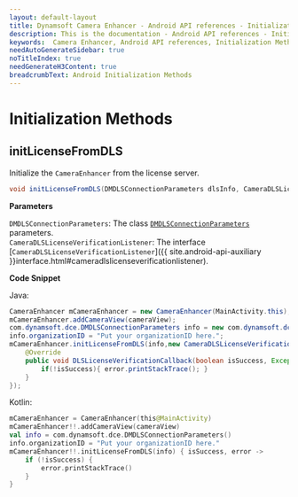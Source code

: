 ```yaml
---
layout: default-layout
title: Dynamsoft Camera Enhancer - Android API references - Initialization Methods
description: This is the documentation - Android API references - Initialization Methods page of Dynamsoft Camera Enhancer.
keywords:  Camera Enhancer, Android API references, Initialization Methods
needAutoGenerateSidebar: true
noTitleIndex: true
needGenerateH3Content: true
breadcrumbText: Android Initialization Methods
---
```


# Initialization Methods

## initLicenseFromDLS

Initialize the `CameraEnhancer` from the license server.

```java
void initLicenseFromDLS(DMDLSConnectionParameters dlsInfo, CameraDLSLicenseVerificationListener listener)
```

**Parameters**

`DMDLSConnectionParameters`: The class [`DMDLSConnectionParameters`]({{site.android-api-auxiliary}}dls-connection.html) parameters.  
`CameraDLSLicenseVerificationListener`: The interface [`CameraDLSLicenseVerificationListener`]({{ site.android-api-auxiliary }}interface.html#cameradlslicenseverificationlistener).

**Code Snippet**

Java:

```java
CameraEnhancer mCameraEnhancer = new CameraEnhancer(MainActivity.this);
mCameraEnhancer.addCameraView(cameraView);
com.dynamsoft.dce.DMDLSConnectionParameters info = new com.dynamsoft.dce.DMDLSConnectionParameters();
info.organizationID = "Put your organizationID here.";
mCameraEnhancer.initLicenseFromDLS(info,new CameraDLSLicenseVerificationListener() {
    @Override
    public void DLSLicenseVerificationCallback(boolean isSuccess, Exception error) {
        if(!isSuccess){ error.printStackTrace(); }
    }
});
```

Kotlin:

```kotlin
mCameraEnhancer = CameraEnhancer(this@MainActivity)
mCameraEnhancer!!.addCameraView(cameraView)
val info = com.dynamsoft.dce.DMDLSConnectionParameters()
info.organizationID = "Put your organizationID here."
mCameraEnhancer!!.initLicenseFromDLS(info) { isSuccess, error ->
    if (!isSuccess) {
        error.printStackTrace()
    }
}
```
